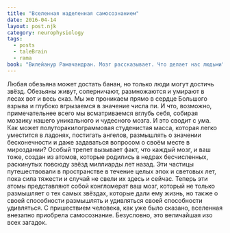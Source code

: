 ```yaml
---
title: "Вселенная наделенная самосознанием"
date: 2016-04-14
layout: post.njk
category: neurophysiology
tags:
  - posts
  - taleBrain
  - rama
book: "Вилейанур Рамачандран. Мозг рассказывает. Что делает нас людьми"
---
```


Любая обезьяна может достать банан, но только люди могут достичь звёзд. Обезьяны живут, соперничают, размножаются и умирают в лесах вот и весь сказ. Мы же проникаем прямо в сердце Большого взрыва и глубоко вгрызаемся в значение числа пи. И что, возможно, примечательнее всего мы всматриваемся вглубь себя, собирая мозаику нашего уникального и чудесного мозга. И это сводит с ума. Как может полуторакилограммовая студенистая масса, которая легко уместится в ладонях, постигать ангелов, размышлять о значении бесконечности и даже задаваться вопросом о своём месте в мироздании? Особый трепет вызывает факт, что каждый мозг, и ваш тоже, создан из атомов, которые родились в недрах бесчисленных, раскинутых повсюду звёзд миллиарды лет назад. Эти частицы путешествовали в пространстве в течение целых эпох и световых лет, пока сила тяжести и случай не свели их здесь и сейчас. Теперь эти атомы представляют собой конгломерат ваш мозг, который не только размышляет о тех самых звёздах, которые дали ему жизнь, но также о своей способности размышлять и удивляться своей способности удивляться. С пришествием человека, как уже было сказано, вселенная внезапно приобрела самосознание. Безусловно, это величайшая изо всех загадок.
